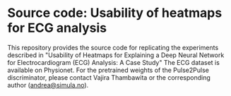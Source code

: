 # Source code: Usability of heatmaps for ECG analysis

This repository provides the source code for replicating the experiments described in "Usability of Heatmaps for Explaining a Deep Neural Network for Electrocardiogram (ECG) Analysis: A Case Study"
The ECG dataset is available on Physionet.
For the pretrained weights of the Pulse2Pulse discriminator, please contact Vajira Thambawita or the corresponding author (andrea@simula.no).

